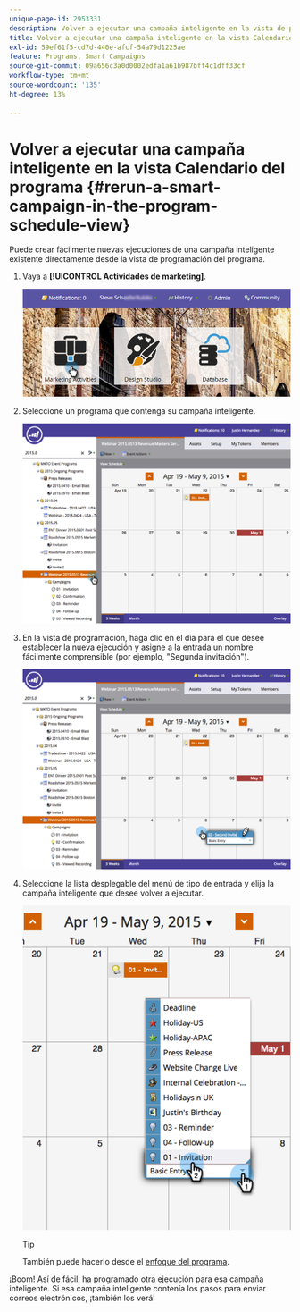 ```yaml
---
unique-page-id: 2953331
description: Volver a ejecutar una campaña inteligente en la vista de programación - Documentos de Marketo - Documentación del producto
title: Volver a ejecutar una campaña inteligente en la vista Calendario del programa
exl-id: 59ef61f5-cd7d-440e-afcf-54a79d1225ae
feature: Programs, Smart Campaigns
source-git-commit: 09a656c3a0d0002edfa1a61b987bff4c1dff33cf
workflow-type: tm+mt
source-wordcount: '135'
ht-degree: 13%

---
```


# Volver a ejecutar una campaña inteligente en la vista Calendario del programa {#rerun-a-smart-campaign-in-the-program-schedule-view}

Puede crear fácilmente nuevas ejecuciones de una campaña inteligente existente directamente desde la vista de programación del programa.

1. Vaya a **[!UICONTROL Actividades de marketing]**.

   ![](assets/login-marketing-activities-3.png)

1. Seleccione un programa que contenga su campaña inteligente.

   ![](assets/image2015-4-16-14-3a40-3a11.png)

1. En la vista de programación, haga clic en el día para el que desee establecer la nueva ejecución y asigne a la entrada un nombre fácilmente comprensible (por ejemplo, &quot;Segunda invitación&quot;).

   ![](assets/image2015-4-16-14-3a42-3a0.png)

1. Seleccione la lista desplegable del menú de tipo de entrada y elija la campaña inteligente que desee volver a ejecutar.

   ![](assets/image2015-4-16-15-3a26-3a33.png)

   >[!TIP]
   >
   >También puede hacerlo desde el [enfoque del programa](/help/marketo/product-docs/core-marketo-concepts/marketing-calendar/understanding-the-calendar/understand-enable-program-focus.md).

¡Boom! Así de fácil, ha programado otra ejecución para esa campaña inteligente. Si esa campaña inteligente contenía los pasos para enviar correos electrónicos, ¡también los verá!
